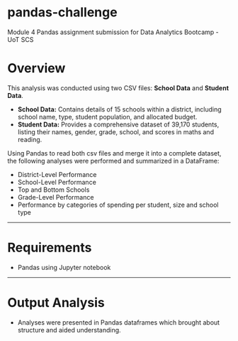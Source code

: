 # pandas-challenge
Module 4 Pandas assignment submission for Data Analytics Bootcamp - UoT SCS
# Overview
This analysis was conducted using two CSV files: **School Data** and **Student Data**.

- **School Data:** Contains details of 15 schools within a district, including school name, type, student population, and allocated budget.
- **Student Data:** Provides a comprehensive dataset of 39,170 students, listing their names, gender, grade, school, and scores in maths and reading.

Using Pandas to read both csv files and merge it into a complete dataset, the following analyses were performed and summarized in a DataFrame:

- District-Level Performance
- School-Level Performance
- Top and Bottom Schools
- Grade-Level Performance
- Performance by categories of spending per student, size and school type

---
# Requirements

- Pandas using Jupyter notebook

---

# Output Analysis
 
- Analyses were presented in Pandas dataframes which brought about structure and aided understanding.
